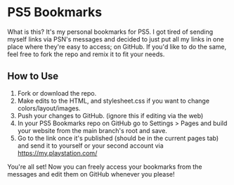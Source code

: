 # PS5 Bookmarks
What is this? It's my personal bookmarks for PS5. I got tired of sending myself links via PSN's messages and decided to just put all my links in one place where they're easy to access; on GitHub. If you'd like to do the same, feel free to fork the repo and remix it to fit your needs.

## How to Use

1. Fork or download the repo.
2. Make edits to the HTML, and stylesheet.css if you want to change colors/layout/images.
3. Push your changes to GitHub. (ignore this if editing via the web)
4. In your PS5 Bookmarks repo on GitHub go to Settings > Pages and build your website from the main branch's root and save.
5. Go to the link once it's published (should be in the current pages tab) and send it to yourself or your second account via https://my.playstation.com/

You're all set! Now you can freely access your bookmarks from the messages and edit them on GitHub whenever you please!
